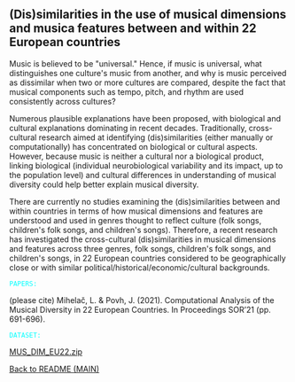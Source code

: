## (Dis)similarities in the use of musical dimensions and musica features between and within 22 European countries

Music is believed to be "universal." Hence, if music is universal, what distinguishes one culture's music from another, and why is music perceived as dissimilar when two or more cultures are compared, despite the fact that musical components such as tempo, pitch, and rhythm are used consistently across cultures?

Numerous plausible explanations have been proposed, with biological and cultural explanations dominating in recent decades. Traditionally, cross-cultural research aimed at identifying (dis)similarities (either manually or computationally) has concentrated on biological or cultural aspects. However, because music is neither a cultural nor a biological product, linking biological (individual neurobiological variability and its impact, up to the population level) and cultural differences in understanding of musical diversity could help better explain musical diversity. 

There are currently no studies examining the (dis)similarities between and within countries in terms of how musical dimensions and features are understood and used in genres thought to reflect culture (folk songs, children's folk songs, and children's songs). Therefore, a recent research has investigated the cross-cultural (dis)similarities in musical dimensions and features across three genres, folk songs, children's folk songs, and children's songs, in 22 European countries considered to be geographically close or with similar political/historical/economic/cultural backgrounds.

<code style="color : cyan">PAPERS:</code>

(please cite) Mihelač, L. & Povh, J. (2021). Computational Analysis of the Musical Diversity in 22 European Countries. In Proceedings SOR’21 (pp. 691-696).

<code style="color : cyan">DATASET:</code>


[MUS_DIM_EU22.zip](https://github.com/LMihel/LMihel.github.io/files/10526130/MUS_DIM_EU22.zip)

[Back to README (MAIN)](https://github.com/LMihel/LMihelac)
